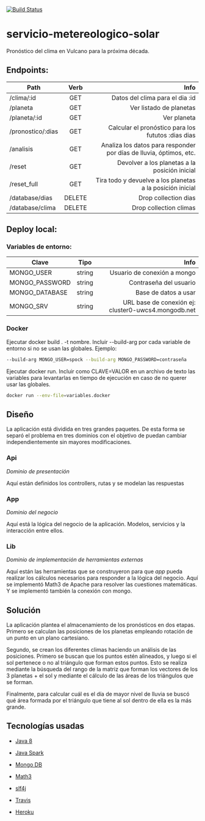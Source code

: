 [![Build Status](https://travis-ci.org/Thargelion/servicio-metereologico-solar.svg?branch=master)](https://travis-ci.org/Thargelion/servicio-metereologico-solar)

# servicio-metereologico-solar
Pronóstico del clima en Vulcano para la próxima década.

## Endpoints:

| Path        | Verb          | Info      |
| ------------- |:-------------:| ---------:|
| /clima/:id | GET | Datos del clima para el dia :id|
| /planeta | GET      |   Ver listado de planetas |
| /planeta/:id | GET | Ver planeta |
| /pronostico/:dias | GET | Calcular el pronóstico para los fututos :dias dias |
| /analisis | GET | Analiza los datos para responder por días de lluvia, óptimos, etc. |
| /reset | GET | Devolver a los planetas a la posición inicial |
| /reset_full | GET | Tira todo y devuelve a los planetas a la posición inicial |
| /database/dias | DELETE | Drop collection dias |
| /database/clima | DELETE | Drop collection  climas |

## Deploy local:

### Variables de entorno:

| Clave        | Tipo          | Info      |
| ------------- |:-------------:| ---------:|
| MONGO_USER | string | Usuario de conexión a mongo |
| MONGO_PASSWORD | string      |   Contraseña del usuario |
| MONGO_DATABASE | string | Base de datos a usar |
| MONGO_SRV | string | URL base de conexión ej: cluster0-uwcs4.mongodb.net |

### Docker

Ejecutar docker build . -t nombre. Incluir --build-arg por cada variable de entorno si no se usan las globales. Ejemplo:
```bash
--build-arg MONGO_USER=spock --build-arg MONGO_PASSWORD=contraseña
```

Ejecutar docker run. Incluir como CLAVE=VALOR en un archivo de texto las variables para levantarlas en tiempo de ejecución en caso de no querer usar las globales.

```bash
docker run --env-file=variables.docker
```

## Diseño

La aplicación está dividida en tres grandes paquetes. De esta forma se separó el problema en tres dominios con el objetivo de puedan cambiar independientemente sin mayores modificaciones.

### Api
_Dominio de presentación_

Aquí están definidos los controllers, rutas y se modelan las respuestas

### App
_Dominio del negocio_

Aquí está la lógica del negocio de la aplicación. Modelos, servicios y la interacción entre ellos.

### Lib
_Dominio de implementación de herramientas externas_

Aquí están las herramientas que se construyeron para que *app* pueda realizar los cálculos necesarios para responder a la lógica del negocio. Aquí se implementó Math3 de Apache para resolver las cuestiones matemáticas. Y se implementó también la conexión con mongo.

## Solución

La aplicación plantea el almacenamiento de los pronósticos en dos etapas. Primero se calculan las posiciones de los planetas empleando rotación de un punto en un plano cartesiano.

Segundo, se crean los diferentes climas haciendo un análisis de las posiciones. Primero se buscan que los puntos estén alineados, y luego si el sol pertenece o no al triángulo que forman estos puntos. Esto se realiza mediante la búsqueda del rango de la matriz que forman los vectores de los 3 planetas + el sol y mediante el cálculo de las áreas de los triángulos que se forman.

Finalmente, para calcular cuál es el día de mayor nivel de lluvia se buscó qué área formada por el triángulo que tiene al sol dentro de ella es la más grande.

## Tecnologías usadas

- [Java 8](https://www.java.com/es/download/faq/java8.xml)

- [Java Spark](http://sparkjava.com/)

- [Mongo DB](https://www.mongodb.com/)

- [Math3](https://commons.apache.org/proper/commons-math/)

- [slf4j](https://www.slf4j.org/)

- [Travis](https://travis-ci.com/)

- [Heroku](https://www.heroku.com)